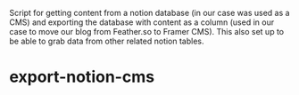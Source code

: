 Script for getting content from a notion database (in our case was used as a CMS) and exporting the database with content as a column (used in our case to move our blog from Feather.so to Framer CMS). This also set up to be able to grab data from other related notion tables.
# export-notion-cms
